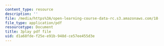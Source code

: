 ```yaml
---
content_type: resource
description: ''
file: /media/https%3A/open-learning-course-data-rc.s3.amazonaws.com/18-03sc-differential-equations-fall-2011/d1a68fdef25ee91b948dce57ee455d3e_LbKKzMag5Rc.pdf
file_type: application/pdf
resourcetype: Document
title: 3play pdf file
uid: d1a68fde-f25e-e91b-948d-ce57ee455d3e
---
```

